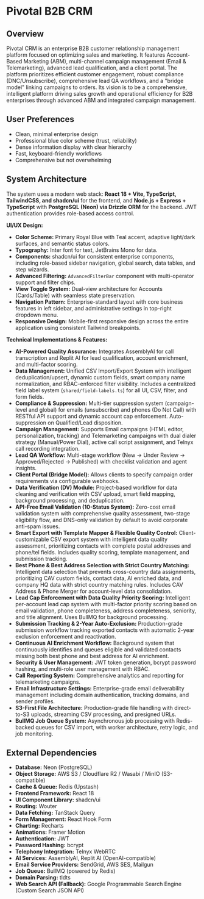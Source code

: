 # Pivotal B2B CRM

## Overview
Pivotal CRM is an enterprise B2B customer relationship management platform focused on optimizing sales and marketing. It features Account-Based Marketing (ABM), multi-channel campaign management (Email & Telemarketing), advanced lead qualification, and a client portal. The platform prioritizes efficient customer engagement, robust compliance (DNC/Unsubscribe), comprehensive lead QA workflows, and a "bridge model" linking campaigns to orders. Its vision is to be a comprehensive, intelligent platform driving sales growth and operational efficiency for B2B enterprises through advanced ABM and integrated campaign management.

## User Preferences
- Clean, minimal enterprise design
- Professional blue color scheme (trust, reliability)
- Dense information display with clear hierarchy
- Fast, keyboard-friendly workflows
- Comprehensive but not overwhelming

## System Architecture
The system uses a modern web stack: **React 18 + Vite, TypeScript, TailwindCSS, and shadcn/ui** for the frontend, and **Node.js + Express + TypeScript** with **PostgreSQL (Neon) via Drizzle ORM** for the backend. JWT authentication provides role-based access control.

**UI/UX Design:**
- **Color Scheme:** Primary Royal Blue with Teal accent, adaptive light/dark surfaces, and semantic status colors.
- **Typography:** Inter font for text, JetBrains Mono for data.
- **Components:** shadcn/ui for consistent enterprise components, including role-based sidebar navigation, global search, data tables, and step wizards.
- **Advanced Filtering:** `AdvancedFilterBar` component with multi-operator support and filter chips.
- **View Toggle System:** Dual-view architecture for Accounts (Cards/Table) with seamless state preservation.
- **Navigation Pattern:** Enterprise-standard layout with core business features in left sidebar, and administrative settings in top-right dropdown menu.
- **Responsive Design:** Mobile-first responsive design across the entire application using consistent Tailwind breakpoints.

**Technical Implementations & Features:**
- **AI-Powered Quality Assurance:** Integrates AssemblyAI for call transcription and Replit AI for lead qualification, account enrichment, and multi-factor scoring.
- **Data Management:** Unified CSV Import/Export System with intelligent deduplication/upsert, dynamic custom fields, smart company name normalization, and RBAC-enforced filter visibility. Includes a centralized field label system (`shared/field-labels.ts`) for all UI, CSV, filter, and form fields.
- **Compliance & Suppression:** Multi-tier suppression system (campaign-level and global) for emails (unsubscribe) and phones (Do Not Call) with RESTful API support and dynamic account cap enforcement. Auto-suppression on Qualified/Lead disposition.
- **Campaign Management:** Supports Email campaigns (HTML editor, personalization, tracking) and Telemarketing campaigns with dual dialer strategy (Manual/Power Dial), active call script assignment, and Telnyx call recording integration.
- **Lead QA Workflow:** Multi-stage workflow (New → Under Review → Approved/Rejected → Published) with checklist validation and agent insights.
- **Client Portal (Bridge Model):** Allows clients to specify campaign order requirements via configurable webhooks.
- **Data Verification (DV) Module:** Project-based workflow for data cleaning and verification with CSV upload, smart field mapping, background processing, and deduplication.
- **API-Free Email Validation (10-Status System):** Zero-cost email validation system with comprehensive quality assessment, two-stage eligibility flow, and DNS-only validation by default to avoid corporate anti-spam issues.
- **Smart Export with Template Mapper & Flexible Quality Control:** Client-customizable CSV export system with intelligent data quality assessment, prioritizing contacts with complete postal addresses and phone/tel fields. Includes quality scoring, template management, and submission tracking.
- **Best Phone & Best Address Selection with Strict Country Matching:** Intelligent data selection that prevents cross-country data assignments, prioritizing CAV custom fields, contact data, AI enriched data, and company HQ data with strict country matching rules. Includes CAV Address & Phone Merger for account-level data consolidation.
- **Lead Cap Enforcement with Data Quality Priority Scoring:** Intelligent per-account lead cap system with multi-factor priority scoring based on email validation, phone completeness, address completeness, seniority, and title alignment. Uses BullMQ for background processing.
- **Submission Tracking & 2-Year Auto-Exclusion:** Production-grade submission workflow tracking exported contacts with automatic 2-year exclusion enforcement and reactivation.
- **Continuous AI Enrichment Workflow:** Background system that continuously identifies and queues eligible and validated contacts missing both best phone and best address for AI enrichment.
- **Security & User Management:** JWT token generation, bcrypt password hashing, and multi-role user management with RBAC.
- **Call Reporting System:** Comprehensive analytics and reporting for telemarketing campaigns.
- **Email Infrastructure Settings:** Enterprise-grade email deliverability management including domain authentication, tracking domains, and sender profiles.
- **S3-First File Architecture:** Production-grade file handling with direct-to-S3 uploads, streaming CSV processing, and presigned URLs.
- **BullMQ Job Queue System:** Asynchronous job processing with Redis-backed queues for CSV import, with worker architecture, retry logic, and job monitoring.

## External Dependencies
- **Database:** Neon (PostgreSQL)
- **Object Storage:** AWS S3 / Cloudflare R2 / Wasabi / MinIO (S3-compatible)
- **Cache & Queue:** Redis (Upstash)
- **Frontend Framework:** React 18
- **UI Component Library:** shadcn/ui
- **Routing:** Wouter
- **Data Fetching:** TanStack Query
- **Form Management:** React Hook Form
- **Charting:** Recharts
- **Animations:** Framer Motion
- **Authentication:** JWT
- **Password Hashing:** bcrypt
- **Telephony Integration:** Telnyx WebRTC
- **AI Services:** AssemblyAI, Replit AI (OpenAI-compatible)
- **Email Service Providers:** SendGrid, AWS SES, Mailgun
- **Job Queue:** BullMQ (powered by Redis)
- **Domain Parsing:** tldts
- **Web Search API (Fallback):** Google Programmable Search Engine (Custom Search JSON API)